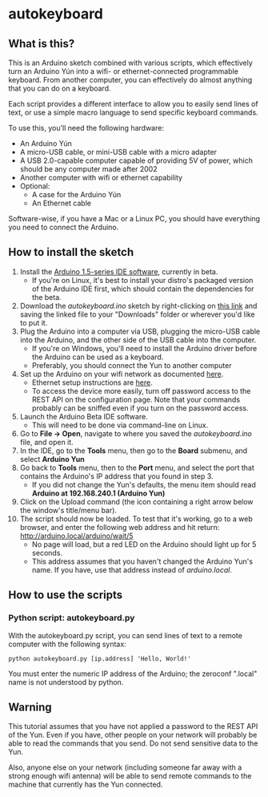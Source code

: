 # autokeyboard

## What is this?

This is an Arduino sketch combined with various scripts, which effectively turn an Arduino Yún into a wifi- or ethernet-connected programmable keyboard. From another computer, you can effectively do almost anything that you can do on a keyboard. 

Each script provides a different interface to allow you to easily send lines of text, or use a simple macro language to send specific keyboard commands.

To use this, you'll need the following hardware:

* An Arduino Yún
* A micro-USB cable, or mini-USB cable with a micro adapter
* A USB 2.0-capable computer capable of providing 5V of power, which should be any computer made after 2002
* Another computer with wifi or ethernet capability
* Optional:
	* A case for the Arduino Yún
	* An Ethernet cable
	
Software-wise, if you have a Mac or a Linux PC, you should have everything you need to connect the Arduino.

## How to install the sketch

1. Install the [Arduino 1.5-series IDE software](http://arduino.cc/en/main/software#toc3), currently in beta.
	* If you're on Linux, it's best to install your distro's packaged version of the Arduino IDE first, which should contain the dependencies for the beta.
2. Download the *autokeyboard.ino* sketch by right-clicking on [this link](https://github.com/catichenor/autokeyboard/raw/master/autokeyboard.ino) and saving the linked file to your "Downloads" folder or wherever you'd like to put it.
3. Plug the Arduino into a computer via USB, plugging the micro-USB cable into the Arduino, and the other side of the USB cable into the computer.
	* If you're on Windows, you'll need to install the Arduino driver before the Arduino can be used as a keyboard.
	* Preferably, you should connect the Yun to another computer
4. Set up the Arduino on your wifi network as documented [here](http://arduino.cc/en/Guide/ArduinoYun#toc13).
	* Ethernet setup instructions are [here](http://arduino.cc/en/Guide/ArduinoYun#toc15).
	* To access the device more easily, turn off password access to the REST API on the configuration page. Note that your commands probably can be sniffed even if you turn on the password access.
5. Launch the Arduino Beta IDE software.
	* This will need to be done via command-line on Linux.
6. Go to **File -> Open**, navigate to where you saved the *autokeyboard.ino* file, and open it.
7. In the IDE, go to the **Tools** menu, then go to the **Board** submenu, and select **Arduino Yun**
8. Go back to **Tools** menu, then to the **Port** menu, and select the port that contains the Arduino's IP address that you found in step 3.
	* If you did not change the Yun's defaults, the menu item should read **Arduino at 192.168.240.1 (Arduino Yun)**
9. Click on the Upload command (the icon containing a right arrow below the window's title/menu bar).
10. The script should now be loaded. To test that it's working, go to a web browser, and enter the following web address and hit return: http://arduino.local/arduino/wait/5	
	* No page will load, but a red LED on the Arduino should light up for 5 seconds.
	* This address assumes that you haven't changed the Arduino Yun's name. If you have, use that address instead of *arduino.local*.

## How to use the scripts

### Python script: autokeyboard.py

With the autokeyboard.py script, you can send lines of text to a remote computer with the following syntax:

`python autokeyboard.py [ip.address] 'Hello, World!'`

You must enter the numeric IP address of the Arduino; the zeroconf ".local" name is not understood by python.

## Warning

This tutorial assumes that you have not applied a password to the REST API of the Yun. Even if you have, other people on your network will probably be able to read the commands that you send. Do not send sensitive data to the Yun.

Also, anyone else on your network (including someone far away with a strong enough wifi antenna) will be able to send remote commands to the machine that currently has the Yun connected.
